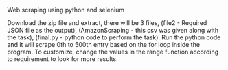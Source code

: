 

Web scraping using python and selenium

Download the zip file and extract, there will be 3 files, (file2 - Required JSON file as the output), (AmazonScraping - this csv was given along with the task), (final.py - python code to perform the task). Run the python code and it will scrape 0th to 500th entry based on the for loop inside the program. To customize, change the values in the range function according to requirement to look for more results.
